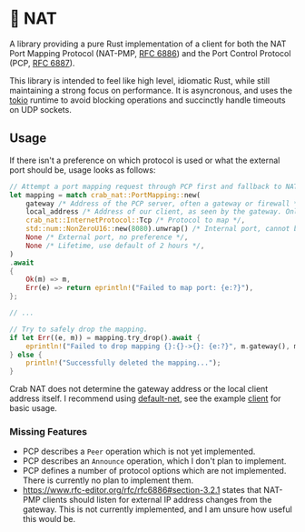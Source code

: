# 🦀 NAT

A library providing a pure Rust implementation of a client for both the NAT Port Mapping Protocol (NAT-PMP, [RFC 6886](https://www.rfc-editor.org/rfc/rfc6886)) and the Port Control Protocol (PCP, [RFC 6887](https://www.rfc-editor.org/rfc/rfc6887)).

This library is intended to feel like high level, idiomatic Rust, while still maintaining a strong focus on performance. It is asyncronous, and uses the [tokio](https://tokio.rs) runtime to avoid blocking operations and succinctly handle timeouts on UDP sockets.

## Usage
If there isn't a preference on which protocol is used or what the external port should be, usage looks as follows:
```rust
// Attempt a port mapping request through PCP first and fallback to NAT-PMP.
let mapping = match crab_nat::PortMapping::new(
    gateway /* Address of the PCP server, often a gateway or firewall */,
    local_address /* Address of our client, as seen by the gateway. Only used by PCP */,
    crab_nat::InternetProtocol::Tcp /* Protocol to map */,
    std::num::NonZeroU16::new(8080).unwrap() /* Internal port, cannot be zero */,
    None /* External port, no preference */,
    None /* Lifetime, use default of 2 hours */,
)
.await
{
    Ok(m) => m,
    Err(e) => return eprintln!("Failed to map port: {e:?}"),
};

// ...

// Try to safely drop the mapping.
if let Err((e, m)) = mapping.try_drop().await {
    eprintln!("Failed to drop mapping {}:{}->{}: {e:?}", m.gateway(), m.external_port(), m.internal_port());
} else {
    println!("Successfully deleted the mapping...");
}
```

Crab NAT does not determine the gateway address or the local client address itself. I recommend using [default-net](https://crates.io/crates/default-net), see the example [client](examples/client.rs) for basic usage.

### Missing Features
* PCP describes a `Peer` operation which is not yet implemented.
* PCP describes an `Announce` operation, which I don't plan to implement.
* PCP defines a number of protocol options which are not implemented. There is currently no plan to implement them.
* https://www.rfc-editor.org/rfc/rfc6886#section-3.2.1 states that NAT-PMP clients should listen for external IP address changes from the gateway. This is not currently implemented, and I am unsure how useful this would be.